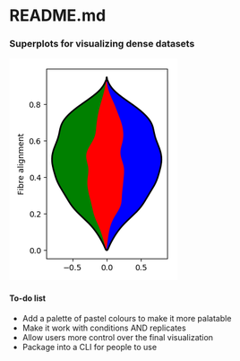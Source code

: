 # README.md #

### Superplots for visualizing dense datasets ###

![Current exemplary superplot](superplot_v0-2-0.png "Optional title")

#### To-do list ####
* Add a palette of pastel colours to make it more palatable
* Make it work with conditions AND replicates
* Allow users more control over the final visualization
* Package into a CLI for people to use